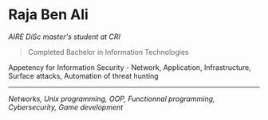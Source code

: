# **Raja Ben Ali**
*AIRE DiSc master's student at CRI*

> Completed Bachelor in Information Technologies

Appetency for Information Security - Network, Application, Infrastructure, Surface attacks, Automation of threat hunting

---
*Networks, Unix programming, OOP, Functionnal programming, Cybersecurity, Game development*
